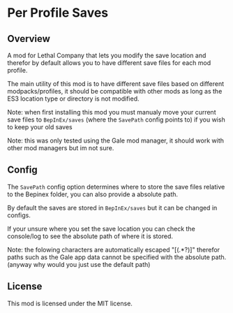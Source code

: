# Per Profile Saves

## Overview

A mod for Lethal Company that lets you modify the save location and therefor by default allows you to have different save files for each mod profile.

The main utility of this mod is to have different save files based on different modpacks/profiles, it should be compatible with other mods as long as the ES3 location type or directory is not modified.

Note: when first installing this mod you must manualy move your current save files to `BepInEx/saves` (where the `SavePath` config points to) if you wish to keep your old saves

Note: this was only tested using the Gale mod manager, it should work with other mod managers but im not sure.

## Config

The `SavePath` config option determines where to store the save files relative to the Bepinex folder, you can also provide a absolute path.

By default the saves are stored in `BepInEx/saves` but it can be changed in configs.

If your unsure where you set the save location you can check the console/log to see the absolute path of where it is stored.

Note: the folowing characters are automatically escaped "[(.*?)]" therefor paths such as the Gale app data cannot be specified with the absolute path. (anyway why would you just use the default path)

## License
This mod is licensed under the MIT license.
